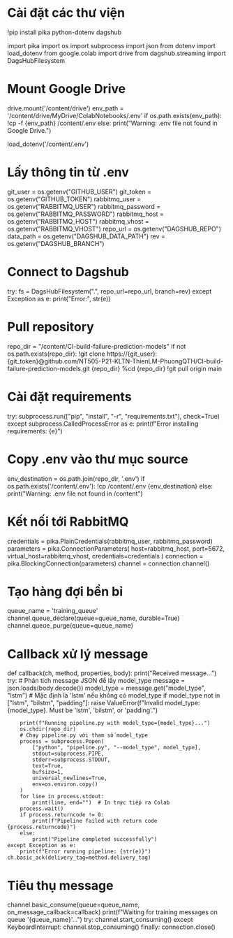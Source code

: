 # Cài đặt các thư viện
!pip install pika python-dotenv dagshub

import pika
import os
import subprocess
import json
from dotenv import load_dotenv
from google.colab import drive
from dagshub.streaming import DagsHubFilesystem

# Mount Google Drive
drive.mount('/content/drive')
env_path = '/content/drive/MyDrive/ColabNotebooks/.env'
if os.path.exists(env_path):
    !cp -f {env_path} /content/.env
else:
    print("Warning: .env file not found in Google Drive.")

load_dotenv('/content/.env')

# Lấy thông tin từ .env
git_user = os.getenv("GITHUB_USER")
git_token = os.getenv("GITHUB_TOKEN")
rabbitmq_user = os.getenv("RABBITMQ_USER")
rabbitmq_password = os.getenv("RABBITMQ_PASSWORD")
rabbitmq_host = os.getenv("RABBITMQ_HOST")
rabbitmq_vhost = os.getenv("RABBITMQ_VHOST")
repo_url = os.getenv("DAGSHUB_REPO")
data_path = os.getenv("DAGSHUB_DATA_PATH")
rev = os.getenv("DAGSHUB_BRANCH")

# Connect to Dagshub
try:
    fs = DagsHubFilesystem(".", repo_url=repo_url, branch=rev)
except Exception as e:
    print("Error:", str(e))

# Pull repository
repo_dir = "/content/CI-build-failure-prediction-models"
if not os.path.exists(repo_dir):
    !git clone https://{git_user}:{git_token}@github.com/NT505-P21-KLTN-ThienLM-PhuongQTH/CI-build-failure-prediction-models.git {repo_dir}
%cd {repo_dir}
!git pull origin main

# Cài đặt requirements
try:
    subprocess.run(["pip", "install", "-r", "requirements.txt"], check=True)
except subprocess.CalledProcessError as e:
    print(f"Error installing requirements: {e}")

# Copy .env vào thư mục source
env_destination = os.path.join(repo_dir, '.env')
if os.path.exists('/content/.env'):
    !cp /content/.env {env_destination}
else:
    print("Warning: .env file not found in /content")

# Kết nối tới RabbitMQ
credentials = pika.PlainCredentials(rabbitmq_user, rabbitmq_password)
parameters = pika.ConnectionParameters(
    host=rabbitmq_host,
    port=5672,
    virtual_host=rabbitmq_vhost,
    credentials=credentials
)
connection = pika.BlockingConnection(parameters)
channel = connection.channel()

# Tạo hàng đợi bền bỉ
queue_name = 'training_queue'
channel.queue_declare(queue=queue_name, durable=True)
channel.queue_purge(queue=queue_name)

# Callback xử lý message
def callback(ch, method, properties, body):
    print("Received message...")
    try:
        # Phân tích message JSON để lấy model_type
        message = json.loads(body.decode())
        model_type = message.get("model_type", "lstm")  # Mặc định là 'lstm' nếu không có model_type
        if model_type not in ["lstm", "bilstm", "padding"]:
            raise ValueError(f"Invalid model_type: {model_type}. Must be 'lstm', 'bilstm', or 'padding'.")

        print(f"Running pipeline.py with model_type={model_type}...")
        os.chdir(repo_dir)
        # Chạy pipeline.py với tham số model_type
        process = subprocess.Popen(
            ["python", "pipeline.py", "--model_type", model_type],
            stdout=subprocess.PIPE,
            stderr=subprocess.STDOUT,
            text=True,
            bufsize=1,
            universal_newlines=True,
            env=os.environ.copy()
        )
        for line in process.stdout:
            print(line, end="")  # In trực tiếp ra Colab
        process.wait()
        if process.returncode != 0:
            print(f"Pipeline failed with return code {process.returncode}")
        else:
            print("Pipeline completed successfully")
    except Exception as e:
        print(f"Error running pipeline: {str(e)}")
    ch.basic_ack(delivery_tag=method.delivery_tag)

# Tiêu thụ message
channel.basic_consume(queue=queue_name, on_message_callback=callback)
print(f"Waiting for training messages on queue '{queue_name}'...")
try:
    channel.start_consuming()
except KeyboardInterrupt:
    channel.stop_consuming()
finally:
    connection.close()